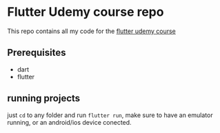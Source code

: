 # Flutter Udemy course repo
This repo contains all my code for the [flutter udemy course](https://www.udemy.com/course/learn-flutter-dart-to-build-ios-android-apps/)

## Prerequisites

* dart
* flutter

## running projects

just `cd` to any folder and run `flutter run`, make sure to have an emulator running, or an android/ios 
device conected.